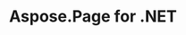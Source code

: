 ---
title: Aspose.Page for .NET
type: docs
weight: 10
url: /zh/net/
keywords: "Aspose.Page for .NET, Aspose Page, Aspose API Reference."
description: 它可以与任何类型的应用程序集成，无论是 ASP.NET Web 应用程序还是 Windows 应用程序。
is_root: true
---